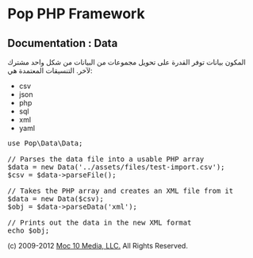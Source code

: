 Pop PHP Framework
=================

Documentation : Data
--------------------

المكون بيانات توفر القدرة على تحويل مجموعات من البيانات من شكل واحد مشترك لآخر. التنسيقات المعتمدة هي:


* csv
* json
* php
* sql
* xml
* yaml

<pre>
use Pop\Data\Data;

// Parses the data file into a usable PHP array
$data = new Data('../assets/files/test-import.csv');
$csv = $data->parseFile();

// Takes the PHP array and creates an XML file from it
$data = new Data($csv);
$obj = $data->parseData('xml');

// Prints out the data in the new XML format
echo $obj;
</pre>

(c) 2009-2012 [Moc 10 Media, LLC.](http://www.moc10media.com) All Rights Reserved.
